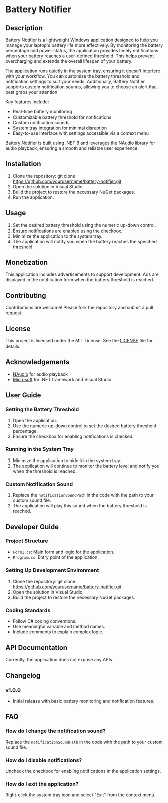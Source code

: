 # Battery Notifier
## Description

Battery Notifier is a lightweight Windows application designed to help you manage your laptop's battery life more effectively. By monitoring the battery percentage and power status, the application provides timely notifications when your battery reaches a user-defined threshold. This helps prevent overcharging and extends the overall lifespan of your battery.

The application runs quietly in the system tray, ensuring it doesn't interfere with your workflow. You can customize the battery threshold and notification settings to suit your needs. Additionally, Battery Notifier supports custom notification sounds, allowing you to choose an alert that best grabs your attention.

Key features include:
- Real-time battery monitoring
- Customizable battery threshold for notifications
- Custom notification sounds
- System tray integration for minimal disruption
- Easy-to-use interface with settings accessible via a context menu

Battery Notifier is built using .NET 8 and leverages the NAudio library for audio playback, ensuring a smooth and reliable user experience.

## Installation

1. Clone the repository:
    git clone https://github.com/yourusername/battery-notifier.git
2. Open the solution in Visual Studio.
3. Build the project to restore the necessary NuGet packages.
4. Run the application.

## Usage

1. Set the desired battery threshold using the numeric up-down control.
2. Ensure notifications are enabled using the checkbox.
3. Minimize the application to the system tray.
4. The application will notify you when the battery reaches the specified threshold.

## Monetization

This application includes advertisements to support development. Ads are displayed in the notification form when the battery threshold is reached.

## Contributing

Contributions are welcome! Please fork the repository and submit a pull request.

## License

This project is licensed under the MIT License. See the [LICENSE](LICENSE) file for details.

## Acknowledgements

- [NAudio](https://github.com/naudio/NAudio) for audio playback
- [Microsoft](https://www.microsoft.com) for .NET framework and Visual Studio

## User Guide

### Setting the Battery Threshold

1. Open the application.
2. Use the numeric up-down control to set the desired battery threshold percentage.
3. Ensure the checkbox for enabling notifications is checked.

### Running in the System Tray

1. Minimize the application to hide it in the system tray.
2. The application will continue to monitor the battery level and notify you when the threshold is reached.

### Custom Notification Sound

1. Replace the `notificationSoundPath` in the code with the path to your custom sound file.
2. The application will play this sound when the battery threshold is reached.

## Developer Guide

### Project Structure

- `Form1.cs`: Main form and logic for the application.
- `Program.cs`: Entry point of the application.

### Setting Up Development Environment

1. Clone the repository:
    git clone https://github.com/yourusername/battery-notifier.git
2. Open the solution in Visual Studio.
3. Build the project to restore the necessary NuGet packages.

### Coding Standards

- Follow C# coding conventions.
- Use meaningful variable and method names.
- Include comments to explain complex logic.

## API Documentation

Currently, the application does not expose any APIs.

## Changelog

### v1.0.0

- Initial release with basic battery monitoring and notification features.

## FAQ

### How do I change the notification sound?

Replace the `notificationSoundPath` in the code with the path to your custom sound file.

### How do I disable notifications?

Uncheck the checkbox for enabling notifications in the application settings.

### How do I exit the application?

Right-click the system tray icon and select "Exit" from the context menu.
